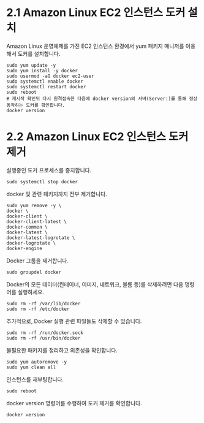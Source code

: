 
# 2.1 Amazon Linux EC2 인스턴스 도커 설치

Amazon Linux 운영체제를 가진 EC2 인스턴스 환경에서 yum 패키지 매니저를 이용해서 도커를 설치합니다.
```shell
sudo yum update -y 
sudo yum install -y docker 
sudo usermod -aG docker ec2-user 
sudo systemctl enable docker 
sudo systemctl restart docker 
sudo reboot 
# 재시작 확인뒤 다시 원격접속한 다음에 docker version의 서버(Server:)를 통해 정상 동작하는 도커를 확인합니다. 
docker version
```

# 2.2 Amazon Linux EC2 인스턴스 도커 제거
실행중인 도커 프로세스를 중지합니다.
```shell
sudo systemctl stop docker
```

docker 및 관련 패키지까지 전부 제거합니다.
```shell
sudo yum remove -y \
docker \ 
docker-client \ 
docker-client-latest \
docker-common \
docker-latest \
docker-latest-logrotate \
docker-logrotate \
docker-engine
```

Docker 그룹을 제거합니다.
```shell
sudo groupdel docker
```

Docker의 모든 데이터(컨테이너, 이미지, 네트워크, 볼륨 등)를 삭제하려면 다음 명령어를 실행하세요.
```shell
sudo rm -rf /var/lib/docker
sudo rm -rf /etc/docker
```

추가적으로, Docker 실행 관련 파일들도 삭제할 수 있습니다.
```shell
sudo rm -rf /run/docker.sock
sudo rm -rf /usr/bin/docker
```

불필요한 패키지를 정리하고 의존성을 확인합니다.
```shell
sudo yum autoremove -y
sudo yum clean all
```

인스턴스를 재부팅합니다.
```shell
sudo reboot
```

docker version 명령어를 수행하여 도커 제거를 확인합니다.
```shell
docker version
```

